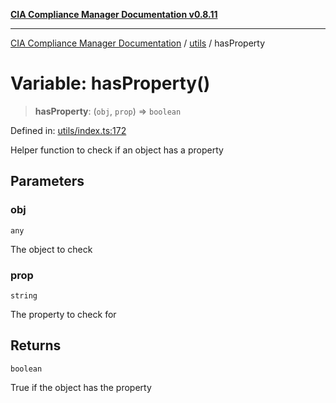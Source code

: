 [**CIA Compliance Manager Documentation v0.8.11**](../../README.md)

***

[CIA Compliance Manager Documentation](../../modules.md) / [utils](../README.md) / hasProperty

# Variable: hasProperty()

> **hasProperty**: (`obj`, `prop`) => `boolean`

Defined in: [utils/index.ts:172](https://github.com/Hack23/cia-compliance-manager/blob/d6eede30e4f01622fe18187e98b207e9a06a781f/src/utils/index.ts#L172)

Helper function to check if an object has a property

## Parameters

### obj

`any`

The object to check

### prop

`string`

The property to check for

## Returns

`boolean`

True if the object has the property
